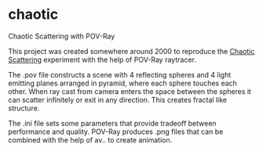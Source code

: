 # chaotic
Chaotic Scattering with POV-Ray


This project was created somewhere around 2000 to reproduce the 
[Chaotic Scattering](https://en.wikipedia.org/wiki/Chaotic_scattering) experiment with the help of POV-Ray raytracer.

The .pov file constructs a scene with 4 reflecting spheres and 4 light emitting planes arranged in pyramid, 
where each sphere touches each other. When ray cast from camera enters the space between the spheres it can scatter infinitely 
or exit in any direction. This creates fractal like structure.

The .ini file sets some parameters that provide tradeoff between performance and quality.
POV-Ray produces .png files that can be combined with the help of av.. to create animation.
